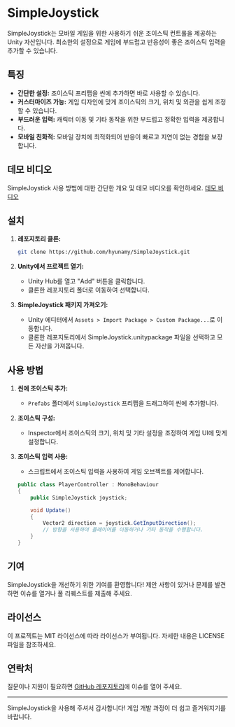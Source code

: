 # SimpleJoystick

SimpleJoystick는 모바일 게임을 위한 사용하기 쉬운 조이스틱 컨트롤을 제공하는 Unity 자산입니다. 최소한의 설정으로 게임에 부드럽고 반응성이 좋은 조이스틱 입력을 추가할 수 있습니다.

## 특징
- **간단한 설정:** 조이스틱 프리팹을 씬에 추가하면 바로 사용할 수 있습니다.
- **커스터마이즈 가능:** 게임 디자인에 맞게 조이스틱의 크기, 위치 및 외관을 쉽게 조정할 수 있습니다.
- **부드러운 입력:** 캐릭터 이동 및 기타 동작을 위한 부드럽고 정확한 입력을 제공합니다.
- **모바일 친화적:** 모바일 장치에 최적화되어 반응이 빠르고 지연이 없는 경험을 보장합니다.

## 데모 비디오
SimpleJoystick 사용 방법에 대한 간단한 개요 및 데모 비디오를 확인하세요. [데모 비디오](https://drive.google.com/file/d/1X2Vl6p994NlfRm478qMUPMAxOTu0KoaD/view?usp=sharing)

## 설치
1. **레포지토리 클론:**
    ```bash
    git clone https://github.com/hyunamy/SimpleJoystick.git
    ```
2. **Unity에서 프로젝트 열기:**
    - Unity Hub를 열고 "Add" 버튼을 클릭합니다.
    - 클론한 레포지토리 폴더로 이동하여 선택합니다.

3. **SimpleJoystick 패키지 가져오기:**
    - Unity 에디터에서 `Assets > Import Package > Custom Package...`로 이동합니다.
    - 클론한 레포지토리에서 SimpleJoystick.unitypackage 파일을 선택하고 모든 자산을 가져옵니다.

## 사용 방법
1. **씬에 조이스틱 추가:**
    - `Prefabs` 폴더에서 `SimpleJoystick` 프리팹을 드래그하여 씬에 추가합니다.

2. **조이스틱 구성:**
    - Inspector에서 조이스틱의 크기, 위치 및 기타 설정을 조정하여 게임 UI에 맞게 설정합니다.

3. **조이스틱 입력 사용:**
    - 스크립트에서 조이스틱 입력을 사용하여 게임 오브젝트를 제어합니다.
    ```csharp
    public class PlayerController : MonoBehaviour
    {
        public SimpleJoystick joystick;

        void Update()
        {
            Vector2 direction = joystick.GetInputDirection();
            // 방향을 사용하여 플레이어를 이동하거나 기타 동작을 수행합니다.
        }
    }
    ```

## 기여
SimpleJoystick을 개선하기 위한 기여를 환영합니다! 제안 사항이 있거나 문제를 발견하면 이슈를 열거나 풀 리퀘스트를 제출해 주세요.

## 라이선스
이 프로젝트는 MIT 라이선스에 따라 라이선스가 부여됩니다. 자세한 내용은 LICENSE 파일을 참조하세요.

## 연락처
질문이나 지원이 필요하면 [GitHub 레포지토리](https://github.com/hyunamy/SimpleJoystick)에 이슈를 열어 주세요.

---

SimpleJoystick을 사용해 주셔서 감사합니다! 게임 개발 과정이 더 쉽고 즐거워지기를 바랍니다.
